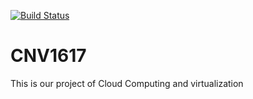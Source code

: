 [![Build Status](https://travis-ci.com/Gisson/CNV1617.svg?token=ZPAVxS2yXor5HMzqJGpH&branch=master)](https://travis-ci.com/Gisson/CNV1617)

# CNV1617

This is our project of Cloud Computing and virtualization
